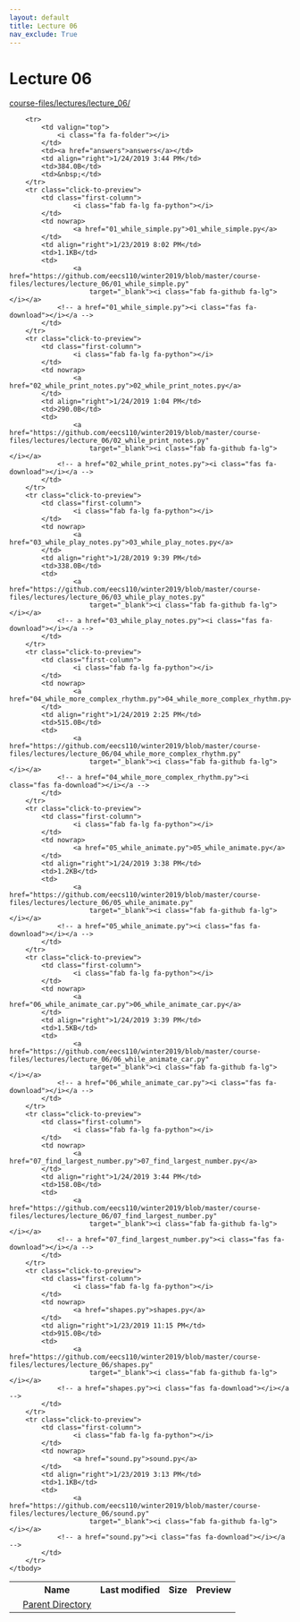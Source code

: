 ```yaml
---
layout: default
title: Lecture 06
nav_exclude: True
---
```


# Lecture 06

[course-files/lectures/lecture_06/](.)

<table class="tbl-files">
    <tbody>
        <tr>
            <th valign="top"></th>
            <th>Name</th>
            <th>Last modified</th>
            <th>Size</th>
            <th>Preview</th>
        </tr>
        <tr>
            <td valign="top">
                <i class="fa fa-folder-open"></i>
            </td>
            <td><a href="../">Parent Directory</a></td>
            <td>&nbsp;</td>
            <td>&nbsp;</td>
            <td>&nbsp;</td>
        </tr>

        <tr>
            <td valign="top">
                <i class="fa fa-folder"></i>
            </td>
            <td><a href="answers">answers</a></td>
            <td align="right">1/24/2019 3:44 PM</td>
            <td>384.0B</td>
            <td>&nbsp;</td>
        </tr>
        <tr class="click-to-preview">
            <td class="first-column">
                    <i class="fab fa-lg fa-python"></i>
            </td>
            <td nowrap>
                    <a href="01_while_simple.py">01_while_simple.py</a>
            </td>
            <td align="right">1/23/2019 8:02 PM</td>
            <td>1.1KB</td>
            <td>
                    <a href="https://github.com/eecs110/winter2019/blob/master/course-files/lectures/lecture_06/01_while_simple.py" 
                        target="_blank"><i class="fab fa-github fa-lg"></i></a>
                <!-- a href="01_while_simple.py"><i class="fas fa-download"></i></a -->
            </td>
        </tr>
        <tr class="click-to-preview">
            <td class="first-column">
                    <i class="fab fa-lg fa-python"></i>
            </td>
            <td nowrap>
                    <a href="02_while_print_notes.py">02_while_print_notes.py</a>
            </td>
            <td align="right">1/24/2019 1:04 PM</td>
            <td>290.0B</td>
            <td>
                    <a href="https://github.com/eecs110/winter2019/blob/master/course-files/lectures/lecture_06/02_while_print_notes.py" 
                        target="_blank"><i class="fab fa-github fa-lg"></i></a>
                <!-- a href="02_while_print_notes.py"><i class="fas fa-download"></i></a -->
            </td>
        </tr>
        <tr class="click-to-preview">
            <td class="first-column">
                    <i class="fab fa-lg fa-python"></i>
            </td>
            <td nowrap>
                    <a href="03_while_play_notes.py">03_while_play_notes.py</a>
            </td>
            <td align="right">1/28/2019 9:39 PM</td>
            <td>338.0B</td>
            <td>
                    <a href="https://github.com/eecs110/winter2019/blob/master/course-files/lectures/lecture_06/03_while_play_notes.py" 
                        target="_blank"><i class="fab fa-github fa-lg"></i></a>
                <!-- a href="03_while_play_notes.py"><i class="fas fa-download"></i></a -->
            </td>
        </tr>
        <tr class="click-to-preview">
            <td class="first-column">
                    <i class="fab fa-lg fa-python"></i>
            </td>
            <td nowrap>
                    <a href="04_while_more_complex_rhythm.py">04_while_more_complex_rhythm.py</a>
            </td>
            <td align="right">1/24/2019 2:25 PM</td>
            <td>515.0B</td>
            <td>
                    <a href="https://github.com/eecs110/winter2019/blob/master/course-files/lectures/lecture_06/04_while_more_complex_rhythm.py" 
                        target="_blank"><i class="fab fa-github fa-lg"></i></a>
                <!-- a href="04_while_more_complex_rhythm.py"><i class="fas fa-download"></i></a -->
            </td>
        </tr>
        <tr class="click-to-preview">
            <td class="first-column">
                    <i class="fab fa-lg fa-python"></i>
            </td>
            <td nowrap>
                    <a href="05_while_animate.py">05_while_animate.py</a>
            </td>
            <td align="right">1/24/2019 3:38 PM</td>
            <td>1.2KB</td>
            <td>
                    <a href="https://github.com/eecs110/winter2019/blob/master/course-files/lectures/lecture_06/05_while_animate.py" 
                        target="_blank"><i class="fab fa-github fa-lg"></i></a>
                <!-- a href="05_while_animate.py"><i class="fas fa-download"></i></a -->
            </td>
        </tr>
        <tr class="click-to-preview">
            <td class="first-column">
                    <i class="fab fa-lg fa-python"></i>
            </td>
            <td nowrap>
                    <a href="06_while_animate_car.py">06_while_animate_car.py</a>
            </td>
            <td align="right">1/24/2019 3:39 PM</td>
            <td>1.5KB</td>
            <td>
                    <a href="https://github.com/eecs110/winter2019/blob/master/course-files/lectures/lecture_06/06_while_animate_car.py" 
                        target="_blank"><i class="fab fa-github fa-lg"></i></a>
                <!-- a href="06_while_animate_car.py"><i class="fas fa-download"></i></a -->
            </td>
        </tr>
        <tr class="click-to-preview">
            <td class="first-column">
                    <i class="fab fa-lg fa-python"></i>
            </td>
            <td nowrap>
                    <a href="07_find_largest_number.py">07_find_largest_number.py</a>
            </td>
            <td align="right">1/24/2019 3:44 PM</td>
            <td>158.0B</td>
            <td>
                    <a href="https://github.com/eecs110/winter2019/blob/master/course-files/lectures/lecture_06/07_find_largest_number.py" 
                        target="_blank"><i class="fab fa-github fa-lg"></i></a>
                <!-- a href="07_find_largest_number.py"><i class="fas fa-download"></i></a -->
            </td>
        </tr>
        <tr class="click-to-preview">
            <td class="first-column">
                    <i class="fab fa-lg fa-python"></i>
            </td>
            <td nowrap>
                    <a href="shapes.py">shapes.py</a>
            </td>
            <td align="right">1/23/2019 11:15 PM</td>
            <td>915.0B</td>
            <td>
                    <a href="https://github.com/eecs110/winter2019/blob/master/course-files/lectures/lecture_06/shapes.py" 
                        target="_blank"><i class="fab fa-github fa-lg"></i></a>
                <!-- a href="shapes.py"><i class="fas fa-download"></i></a -->
            </td>
        </tr>
        <tr class="click-to-preview">
            <td class="first-column">
                    <i class="fab fa-lg fa-python"></i>
            </td>
            <td nowrap>
                    <a href="sound.py">sound.py</a>
            </td>
            <td align="right">1/23/2019 3:13 PM</td>
            <td>1.1KB</td>
            <td>
                    <a href="https://github.com/eecs110/winter2019/blob/master/course-files/lectures/lecture_06/sound.py" 
                        target="_blank"><i class="fab fa-github fa-lg"></i></a>
                <!-- a href="sound.py"><i class="fas fa-download"></i></a -->
            </td>
        </tr>
    </tbody>
</table>

